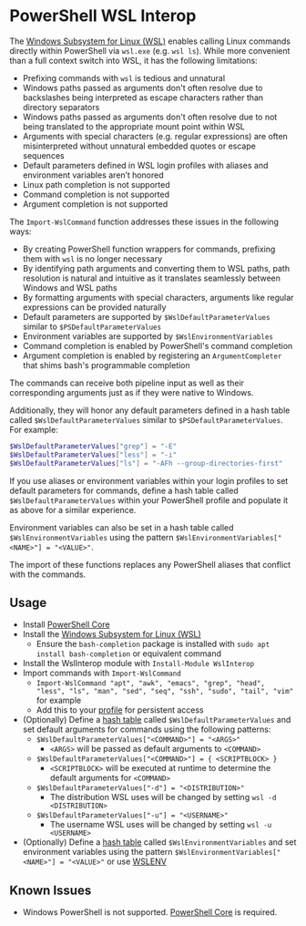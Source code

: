 # PowerShell WSL Interop

The [Windows Subsystem for Linux (WSL)](https://docs.microsoft.com/en-us/windows/wsl/about) enables calling Linux commands directly within PowerShell via `wsl.exe` (e.g. `wsl ls`). While more convenient than a full context switch into WSL, it has the following limitations:

- Prefixing commands with `wsl` is tedious and unnatural
- Windows paths passed as arguments don't often resolve due to backslashes being interpreted as escape characters rather than directory separators
- Windows paths passed as arguments don't often resolve due to not being translated to the appropriate mount point within WSL
- Arguments with special characters (e.g. regular expressions) are often misinterpreted without unnatural embedded quotes or escape sequences
- Default parameters defined in WSL login profiles with aliases and environment variables aren’t honored
- Linux path completion is not supported
- Command completion is not supported
- Argument completion is not supported

The `Import-WslCommand` function addresses these issues in the following ways:

- By creating PowerShell function wrappers for commands, prefixing them with `wsl` is no longer necessary
- By identifying path arguments and converting them to WSL paths, path resolution is natural and intuitive as it translates seamlessly between Windows and WSL paths
- By formatting arguments with special characters, arguments like regular expressions can be provided naturally
- Default parameters are supported by `$WslDefaultParameterValues` similar to `$PSDefaultParameterValues`
- Environment variables are supported by `$WslEnvironmentVariables`
- Command completion is enabled by PowerShell's command completion
- Argument completion is enabled by registering an `ArgumentCompleter` that shims bash's programmable completion

The commands can receive both pipeline input as well as their corresponding arguments just as if they were native to Windows.

Additionally, they will honor any default parameters defined in a hash table called `$WslDefaultParameterValues` similar to `$PSDefaultParameterValues`. For example:

```powershell
$WslDefaultParameterValues["grep"] = "-E"
$WslDefaultParameterValues["less"] = "-i"
$WslDefaultParameterValues["ls"] = "-AFh --group-directories-first"
```

If you use aliases or environment variables within your login profiles to set default parameters for commands, define a hash table called `$WslDefaultParameterValues` within
your PowerShell profile and populate it as above for a similar experience.

Environment variables can also be set in a hash table called `$WslEnvironmentVariables` using the pattern `$WslEnvironmentVariables["<NAME>"] = "<VALUE>"`.

The import of these functions replaces any PowerShell aliases that conflict with the commands.

## Usage

- Install [PowerShell Core](https://github.com/powershell/powershell#get-powershell)
- Install the [Windows Subsystem for Linux (WSL)](https://docs.microsoft.com/en-us/windows/wsl/install-win10)
  - Ensure the `bash-completion` package is installed with `sudo apt install bash-completion` or equivalent command
- Install the WslInterop module with `Install-Module WslInterop`
- Import commands with `Import-WslCommand`
  - `Import-WslCommand "apt", "awk", "emacs", "grep", "head", "less", "ls", "man", "sed", "seq", "ssh", "sudo", "tail", "vim"` for example
  - Add this to your [profile](https://docs.microsoft.com/en-us/powershell/module/microsoft.powershell.core/about/about_profiles) for persistent access
- (Optionally) Define a [hash table](https://docs.microsoft.com/en-us/powershell/module/microsoft.powershell.core/about/about_hash_tables?view=powershell-6#creating-hash-tables) called `$WslDefaultParameterValues` and set default arguments for commands using the following patterns:
  - `$WslDefaultParameterValues["<COMMAND>"] = "<ARGS>"`
    - `<ARGS>` will be passed as default arguments to `<COMMAND>`
  - `$WslDefaultParameterValues["<COMMAND>"] = { <SCRIPTBLOCK> }`
    - `<SCRIPTBLOCK>` will be executed at runtime to determine the default arguments for `<COMMAND>`
  - `$WslDefaultParameterValues["-d"] = "<DISTRIBUTION>"`
    - The distribution WSL uses will be changed by setting `wsl -d <DISTRIBUTION>`
  - `$WslDefaultParameterValues["-u"] = "<USERNAME>"`
    - The username WSL uses will be changed by setting `wsl -u <USERNAME>`
- (Optionally) Define a [hash table](https://docs.microsoft.com/en-us/powershell/module/microsoft.powershell.core/about/about_hash_tables?view=powershell-6#creating-hash-tables) called `$WslEnvironmentVariables` and set environment variables using the pattern `$WslEnvironmentVariables["<NAME>"] = "<VALUE>"` or use [WSLENV](https://devblogs.microsoft.com/commandline/share-environment-vars-between-wsl-and-windows/)

## Known Issues

- Windows PowerShell is not supported. [PowerShell Core](https://github.com/powershell/powershell#get-powershell) is required.
